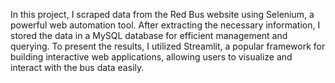 In this project, I scraped data from the Red Bus website using Selenium, a powerful web automation tool. After extracting the necessary information, I stored the data in a MySQL database for efficient management and querying. To present the results, I utilized Streamlit, a popular framework for building interactive web applications, allowing users to visualize and interact with the bus data easily.
